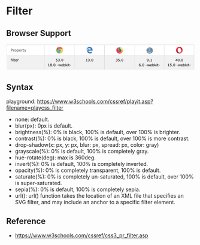 # Filter

## Browser Support
![browser-support](./pix/browser-support-filter.png)

## Syntax

playground: https://www.w3schools.com/cssref/playit.asp?filename=playcss_filter

* none: default.
* blur(px): 0px is default.
* brightness(%): 0% is black,  100% is default, over 100% is brighter.
* contrast(%): 0% is black,  100% is default, over 100% is more contrast.
* drop-shadow(x: px, y: px, blur: px, spread: px, color: gray)
* grayscale(%): 0% is default, 100% is completely gray.
* hue-rotate(deg): max is 360deg.
* invert(%): 0% is default, 100% is completely inverted.
* opacity(%): 0% is completely transparent, 100% is default.
* saturate(%): 0% is completely un-saturated, 100% is default, over 100% is super-saturated.
* sepia(%): 0% is default, 100% is completely sepia.
* url(): url() function takes the location of an XML file that specifies an SVG filter, and may include an anchor to a specific filter element.

## Reference
* https://www.w3schools.com/cssref/css3_pr_filter.asp
